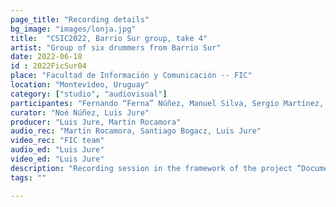 ```yaml
---
page_title: "Recording details"
bg_image: "images/lonja.jpg"
title:  "CSIC2022, Barrio Sur group, take 4"  
artist: "Group of six drummers from Barrio Sur"  
date: 2022-06-18
id : 2022FicSur04
place: "Facultad de Información y Comunicación -- FIC"  
location: "Montevideo, Uruguay"  
category: ["studio", "audiovisual"]
participantes: "Fernando “Ferna” Núñez, Manuel Silva, Sergio Martínez, Esteban “Gallo” Álvarez, Sebastián Anselmo, Noé Núñez"  
curator: "Noé Núñez, Luis Jure"  
producer: "Luis Jure, Martín Rocamora"  
audio_rec: "Martín Rocamora, Santiago Bogacz, Luis Jure"  
video_rec: "FIC team"  
audio_ed: "Luis Jure"  
video_ed: "Luis Jure"  
description: "Recording session in the framework of the project “Documentation and analysis of Uruguayan candombe drumming” funded by CSIC, the research agency of the University. The session was conducted in collaboration with FIC."  
tags: ""  

---
```


